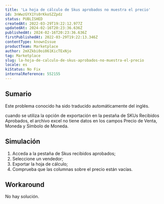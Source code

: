 ```yaml
---
title: 'La hoja de cálculo de Skus aprobados no muestra el precio'
id: 3nWwzGYX1Ys0rKkoSZZpdz
status: PUBLISHED
createdAt: 2022-03-29T19:22:12.977Z
updatedAt: 2024-02-16T20:23:36.636Z
publishedAt: 2024-02-16T20:23:36.636Z
firstPublishedAt: 2022-03-29T19:22:13.346Z
contentType: knownIssue
productTeam: Marketplace
author: 2mXZkbi0oi061KicTExNjo
tag: Marketplace
slug: la-hoja-de-calculo-de-skus-aprobados-no-muestra-el-precio
locale: es
kiStatus: No Fix
internalReference: 552155
---
```


## Sumario

<div class="alert alert-info">
  <p>Este problema conocido ha sido traducido automáticamente del inglés.</p>
</div>


cuando se utiliza la opción de exportación en la pestaña de SKUs Recibidos Aprobados, el archivo excel no tiene datos en los campos Precio de Venta, Moneda y Símbolo de Moneda.



## Simulación



1. Acceda a la pestaña de Skus recibidos aprobados;
2. Seleccione un vendedor;
3. Exportar la hoja de cálculo;
4. Comprueba que las columnas sobre el precio están vacías.



## Workaround


No hay solución.

